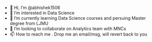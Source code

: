 - 👋 Hi, I’m @abhishek1506
- 👀 I’m interested in Data Science
- 🌱 I’m currently learning Data Science courses and persuing Master degree from LJMU
- 💞️ I’m looking to collaborate on Analytics team with MNCs
- 📫 How to reach me . Drop me an email/msg, will revert back to you

<!---
abhishek1506/abhishek1506 is a ✨ special ✨ repository because its `README.md` (this file) appears on your GitHub profile.
You can click the Preview link to take a look at your changes.
--->
